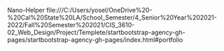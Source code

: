 Nano-Helper
file:///C:/Users/yosel/OneDrive%20-%20Cal%20State%20LA/School_Semester/4_Senior%20Year%202021-2022/Fall%20Semester%202021/CIS_3610-02_Web_Design/Project/Templete/startbootstrap-agency-gh-pages/startbootstrap-agency-gh-pages/index.html#portfolio

